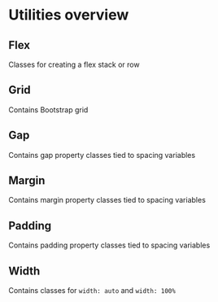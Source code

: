 # Utilities overview

## Flex

Classes for creating a flex stack or row

## Grid

Contains Bootstrap grid

## Gap

Contains gap property classes tied to spacing variables

## Margin

Contains margin property classes tied to spacing variables

## Padding

Contains padding property classes tied to spacing variables

## Width

Contains classes for `width: auto` and `width: 100%`

